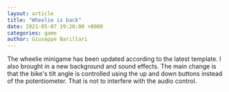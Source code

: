 ```yaml
---
layout: article
title: "Wheelie is back"
date: 2021-05-07 19:20:00 +0000
categories: game
author: Giuseppe Barillari
---
```


The wheelie minigame has been updated according to the latest template. I also brought in a new background and sound effects.
The main change is that the bike's tilt angle is controlled using the up and down buttons instead of the potentiometer.
That is not to interfere with the audio control.
